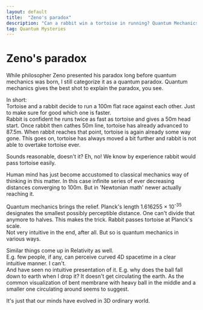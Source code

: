 ```yaml
---
layout: default
title:  "Zeno's paradox"
description: "Can a rabbit win a tortoise in running? Quantum Mechanics says yes!"
tag: Quantum Mysteries
---
```


# Zeno's paradox 

While philosopher Zeno presented his paradox long before quantum mechanics was born, I still categorize it as a quantum paradox. Quantum mechanics gives the best shot to explain the paradox, you see.

In short:  
Tortoise and a rabbit decide to run a 100m flat race against each other. Just to make sure for good which one is faster.  
Rabbit is confident he runs twice as fast as tortoise and gives a 50m head start. Once rabbit then cathes 50m line, tortoise has already advanced to 87.5m. When rabbit reaches that point, tortoise is again already some way gone. This goes on, tortoise has always moved a bit further and rabbit is not able to overtake tortoise ever.

Sounds reasonable, doesn't it? Eh, no! We know by experience rabbit would pass tortoise easily.

Human mind has just become accustomed to classical mechanics way of thinking in this matter. In this case infinite series of ever decreasing distances converging to 100m. But in 'Newtonian math' newer actually reaching it.

Quantum mechanics brings the relief. Planck's length 1.616255 × 10<sup>-35</sup> designates the smallest possibly perceptible distance. One can't divide that anymore to halves. This makes the trick. Rabbit passes tortoise at Planck's scale.  
Not very intuitive in the end, after all. But so is quantum mechanics in various ways.

Similar things come up in Relativity as well.  
E.g. few people, if any, can perceive curved 4D spacetime in a clear intuitive manner. I can't.  
And have seen no intuitive presentation of it. E.g. why does the ball fall down to earth when I drop it? It doesn't get circulating the earth. As the common visualization of bent membrane with heavy ball in the middle and a smaller one circulating around seems to suggest.

It's just that our minds have evolved in 3D ordinary world.